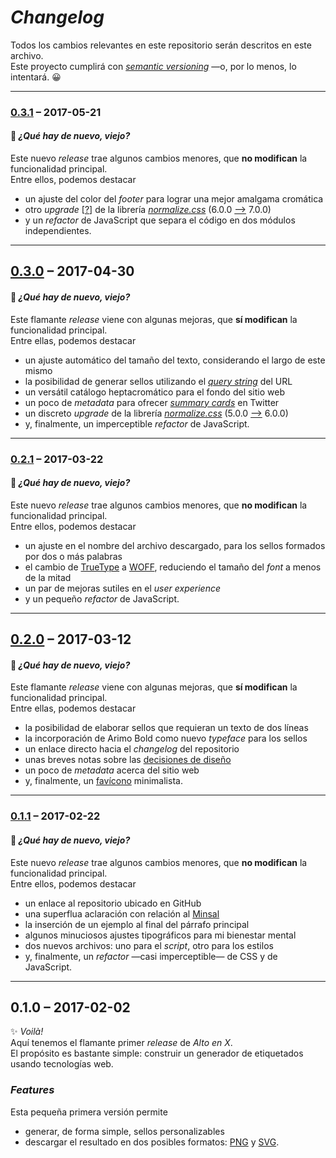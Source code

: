 
# _Changelog_

Todos los cambios relevantes en este repositorio serán descritos en este archivo.  
Este proyecto cumplirá con _[semantic versioning](http://semver.org)_
—o, por lo menos, lo intentará. :grinning:

-----------------------------------------------------
### [0.3.1](../../compare/0.3.0...0.3.1) – 2017-05-21

#### :rabbit: _¿Qué hay de nuevo, viejo?_

Este nuevo _release_ trae algunos cambios menores,
que **no modifican** la funcionalidad principal.  
Entre ellos, podemos destacar

- un ajuste del color del _footer_ para lograr una mejor amalgama cromática
- otro _upgrade_ [[?](https://github.com/necolas/normalize.css/issues/664)]
de la librería _[normalize.css](https://necolas.github.io/normalize.css)_
(6.0.0 [⟶](https://github.com/necolas/normalize.css/compare/6.0.0...7.0.0) 7.0.0)
- y un _refactor_ de JavaScript que separa el código en dos módulos independientes.

----------------------------------------------------
## [0.3.0](../../compare/0.2.1...0.3.0) – 2017-04-30

#### :rabbit: _¿Qué hay de nuevo, viejo?_

Este flamante _release_ viene con algunas mejoras,
que **sí modifican** la funcionalidad principal.  
Entre ellas, podemos destacar

- un ajuste automático del tamaño del texto,
considerando el largo de este mismo
- la posibilidad de generar sellos utilizando el _[query string](
README.md#uso-alternativo)_ del URL
- un versátil catálogo heptacromático para el fondo del sitio web
- un poco de _metadata_ para ofrecer _[summary cards](
https://dev.twitter.com/cards/types/summary)_ en Twitter
- un discreto _upgrade_ de la librería _[normalize.css](
https://necolas.github.io/normalize.css)_
(5.0.0 [⟶](https://github.com/necolas/normalize.css/compare/5.0.0...6.0.0) 6.0.0)
- y, finalmente, un imperceptible _refactor_ de JavaScript.

-----------------------------------------------------
### [0.2.1](../../compare/0.2.0...0.2.1) – 2017-03-22

#### :rabbit: _¿Qué hay de nuevo, viejo?_

Este nuevo _release_ trae algunos cambios menores,
que **no modifican** la funcionalidad principal.  
Entre ellos, podemos destacar

- un ajuste en el nombre del archivo descargado,
para los sellos formados por dos o más palabras
- el cambio de [TrueType](https://en.wikipedia.org/wiki/TrueType_fonts)
a [WOFF](https://en.wikipedia.org/wiki/Web_Open_Font_Format),
reduciendo el tamaño del _font_ a menos de la mitad
- un par de mejoras sutiles en el _user experience_
- y un pequeño _refactor_ de JavaScript.

----------------------------------------------------
## [0.2.0](../../compare/0.1.1...0.2.0) – 2017-03-12

#### :rabbit: _¿Qué hay de nuevo, viejo?_

Este flamante _release_ viene con algunas mejoras,
que **sí modifican** la funcionalidad principal.  
Entre ellas, podemos destacar

- la posibilidad de elaborar sellos que requieran un texto de dos líneas
- la incorporación de Arimo Bold como nuevo _typeface_ para los sellos
- un enlace directo hacia el _changelog_ del repositorio
- unas breves notas sobre las [decisiones de diseño](README.md#diseño)
- un poco de _metadata_ acerca del sitio web
- y, finalmente, un [favícono](https://en.wikipedia.org/wiki/Favicon) minimalista.

-----------------------------------------------------
### [0.1.1](../../compare/0.1.0...0.1.1) – 2017-02-22

#### :rabbit: _¿Qué hay de nuevo, viejo?_

Este nuevo _release_ trae algunos cambios menores,
que **no modifican** la funcionalidad principal.  
Entre ellos, podemos destacar

- un enlace al repositorio ubicado en GitHub
- una superflua aclaración con relación al [Minsal](http://www.minsal.cl)
- la inserción de un ejemplo al final del párrafo principal
- algunos minuciosos ajustes tipográficos para mi bienestar mental
- dos nuevos archivos: uno para el _script_, otro para los estilos
- y, finalmente, un _refactor_ —casi imperceptible— de CSS y de JavaScript.

---------------------
## 0.1.0 – 2017-02-02

:sparkles: _Voilà!_  
Aquí tenemos el flamante primer _release_ de _Alto en X_.  
El propósito es bastante simple:
construir un generador de etiquetados usando tecnologías web.

### _Features_

Esta pequeña primera versión permite

- generar, de forma simple, sellos personalizables
- descargar el resultado en dos posibles formatos: [PNG] y [SVG].

[/]:# (Referencias implícitas)

[png]: https://en.wikipedia.org/wiki/Portable_Network_Graphics
[svg]: https://en.wikipedia.org/wiki/Scalable_Vector_Graphics
